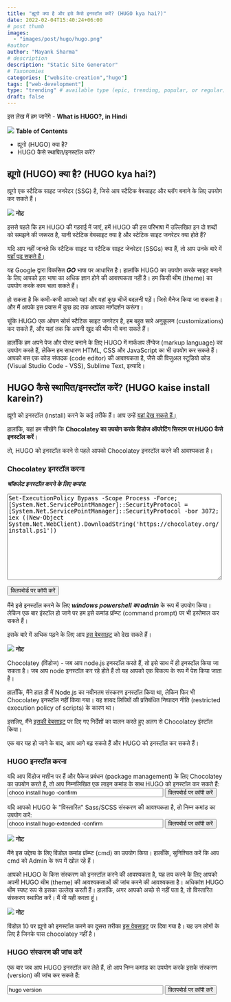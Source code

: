 ```yaml
---
title: "ह्यूगो क्या है और इसे कैसे इनस्टॉल करें? (HUGO kya hai?)"
date: 2022-02-04T15:40:24+06:00
# post thumb
images:
  - "images/post/hugo/hugo.png"
#author
author: "Mayank Sharma"
# description
description: "Static Site Generator"
# Taxonomies
categories: ["website-creation","hugo"]
tags: ["web-development"]
type: "trending" # available type (epic, trending, popular, or regular)
draft: false
---
```


इस लेख में हम जानेंगे - <strong>What is HUGO?, in Hindi</strong>

<div class="toc-mak">
<img src="../../../images/pencil.png">
<b>Table of Contents</b>
<ul>
<li>ह्यूगो (HUGO) क्या है?</li>
<li>HUGO कैसे स्थापित/इनस्टॉल करें?</li>
</ul>
</div>

## ह्यूगो (HUGO) क्या है? (HUGO kya hai?)

ह्यूगो एक स्टैटिक साइट जनरेटर (SSG) है, जिसे आप स्टैटिक वेबसाइट और ब्लॉग बनाने के लिए उपयोग कर सकते हैं।

<div class="toc-mak">
  <img src="../../../images/pencil.png">
  <b>नोट</b><br>

इससे पहले कि हम HUGO की गहराई में जाएं, हमें HUGO की इस परिभाषा में उल्लिखित इन दो शब्दों को समझने की जरूरत है, यानी स्टेटिक वेबसाइट क्या है और स्टेटिक साइट जनरेटर क्या होते हैं?

यदि आप नहीं जानते कि स्टैटिक साइट या स्टैटिक साइट जेनरेटर (SSGs) क्या हैं, तो आप उनके बारे में <a href="../what-is-static-site-generator" class="mak-link" title="Static Site Generators (SSGs) - Hindi">यहाँ पढ़ सकते हैं।</a>
</div>

यह Google द्वारा विकसित ***GO*** भाषा पर आधारित है। हालांकि HUGO का उपयोग करके साइट बनाने के लिए आपको इस भाषा का अधिक ज्ञान होने की आवश्यकता नहीं है। हम किसी थीम (theme) का उपयोग करके काम चला सकते हैं।

हो सकता है कि कभी-कभी आपको यहां और वहां कुछ चीजें बदलनी पड़ें। जिसे मैनेज किया जा सकता है। और मैं आपके इस प्रयास में कुछ हद तक आपका मार्गदर्शन करूंगा।

चूंकि HUGO एक ओपन सोर्स स्टैटिक साइट जनरेटर है, हम बहुत सारे अनुकूलन (customizations) कर सकते हैं, और यहां तक ​​कि अपनी खुद की थीम भी बना सकते हैं।

हालाँकि हम अपने पेज और पोस्ट बनाने के लिए HUGO में मार्कअप लैंग्वेज (markup language) का उपयोग करते हैं, लेकिन हम साधारण HTML, CSS और JavaScript का भी उपयोग कर सकते हैं। आपको बस एक कोड संपादक (code editor) की आवश्यकता है, जैसे की विजुअल स्टूडियो कोड (Visual Studio Code - VSS), Sublime Text, इत्यादि।


## HUGO कैसे स्थापित/इनस्टॉल करें? (HUGO kaise install karein?)

ह्यूगो को इनस्टॉल (install) करने के कई तरीके हैं। आप उन्हें <a href="https://gohugo.io/getting-started/installing" target="_blank" title="Install HUGO" class="mak-link">यहां देख सकते हैं।</a>

हालांकि, यहां हम सीखेंगे कि <strong>Chocolatey का उपयोग करके विंडोज ऑपरेटिंग सिस्टम पर HUGO कैसे इनस्टॉल करें</strong>।

तो, HUGO को इनस्टॉल करने से पहले आपको Chocolatey इनस्टॉल करने की आवश्यकता है।

### Chocolatey इनस्टॉल करना

***चॉकलेट इनस्टॉल करने के लिए कमांड***: <br>

<textarea id="myInput1" class="mak-input" style="width:99%;height:200px;">Set-ExecutionPolicy Bypass -Scope Process -Force; [System.Net.ServicePointManager]::SecurityProtocol = [System.Net.ServicePointManager]::SecurityProtocol -bor 3072; iex ((New-Object System.Net.WebClient).DownloadString('https://chocolatey.org/install.ps1'))</textarea>
<button onclick="makCopyFunction(this)" data-target="myInput1" class="mak-button">क्लिपबोर्ड पर कॉपी करें</button><br>

मैंने इसे इनस्टॉल करने के लिए ***windows powershell का admin*** के रूप में उपयोग किया। लेकिन एक बार इंस्टॉल हो जाने पर हम इसे कमांड प्रॉम्प्ट (command prompt) पर भी इस्तेमाल कर सकते हैं।

इसके बारे में अधिक पढ़ने के लिए आप <a href="https://gohugo.io/getting-started/installing/#chocolatey-windows" target="_blank" title="Install HUGO" class="mak-link">इस वेबसाइट</a> को देख सकते हैं।

<div class="toc-mak">
  <img src="../../../images/pencil.png">
  <b>नोट</b><br>

Chocolatey (विंडोज) - जब आप node.js इनस्टॉल करते हैं, तो इसे साथ में ही इनस्टॉल किया जा सकता है। जब आप node इनस्टॉल कर रहे होते हैं तो यह आपको एक विकल्प के रूप में पेश किया जाता है।

हालाँकि, मैंने हाल ही में Node.js का नवीनतम संस्करण इनस्टॉल किया था, लेकिन फिर भी Chocolatey इनस्टॉल नहीं किया गया। यह शायद लिपियों की प्रतिबंधित निष्पादन नीति (restricted execution policy of scripts) के कारण था।

इसलिए, मैंने <a href="https://chocolatey.org/install" target="_blank" title="Install HUGO" class="mak-link">इसकी वेबसाइट</a> पर दिए गए निर्देशों का पालन करते हुए अलग से Chocolatey इंस्टॉल किया। 
</div>

एक बार यह हो जाने के बाद, आप आगे बढ़ सकते हैं और HUGO को इनस्टॉल कर सकते हैं।

### HUGO इनस्टॉल करना

यदि आप विंडोज मशीन पर हैं और पैकेज प्रबंधन (package management) के लिए Chocolatey का उपयोग करते हैं, तो आप निम्नलिखित एक लाइन कमांड के साथ HUGO को इनस्टॉल कर सकते हैं: <br>
<input type="text" value="choco install hugo -confirm" id="myInput2" class="mak-input" style="width:72%;">
<button onclick="makCopyFunction(this)" data-target="myInput2" class="mak-button">क्लिपबोर्ड पर कॉपी करें</button><br>

यदि आपको HUGO के "विस्तारित" Sass/SCSS संस्करण की आवश्यकता है, तो निम्न कमांड का उपयोग करें: <br>
<input type="text" value="choco install hugo-extended -confirm" id="myInput3" class="mak-input" style="width:72%;">
<button onclick="makCopyFunction(this)" data-target="myInput3" class="mak-button">क्लिपबोर्ड पर कॉपी करें</button><br>
    
<div class="toc-mak">
  <img src="../../../images/pencil.png">
  <b>नोट</b><br>

मैंने इस उद्देश्य के लिए विंडोज़ कमांड प्रॉम्प्ट (cmd) का उपयोग किया। हालाँकि, सुनिश्चित करें कि आप cmd को Admin के रूप में खोल रहे हैं।
</div>

आपको HUGO के किस संस्करण को इनस्टॉल करने की आवश्यकता है, यह तय करने के लिए आपको अपनी HUGO थीम (theme) की आवश्यकताओं की जांच करने की आवश्यकता है। अधिकांश HUGO थीम स्पष्ट रूप से इसका उल्लेख करती हैं। हालांकि, अगर आपको अच्छे से नहीं पता है, तो विस्तारित संस्करण स्थापित करें। मैं भी यही करता हूं।

<div class="toc-mak">
  <img src="../../../images/pencil.png">
  <b>नोट</b><br>

विंडोज़ 10 पर ह्यूगो को इनस्टॉल करने का दूसरा तरीका <a href="https://gohugo.io/getting-started/installing#windows" target="_blank" title="Install HUGO" class="mak-link">इस वेबसाइट</a> पर दिया गया है। यह उन लोगों के लिए है जिनके पास chocolatey नहीं है।
</div>

### HUGO संस्करण की जांच करें

एक बार जब आप HUGO इनस्टॉल कर लेते हैं, तो आप निम्न कमांड का उपयोग करके इसके संस्करण (version) की जांच कर सकते हैं:

<input type="text" value="hugo version" id="myInput4" class="mak-input" style="width:72%;">
<button onclick="makCopyFunction(this)" data-target="myInput4" class="mak-button">क्लिपबोर्ड पर कॉपी करें</button><br>
